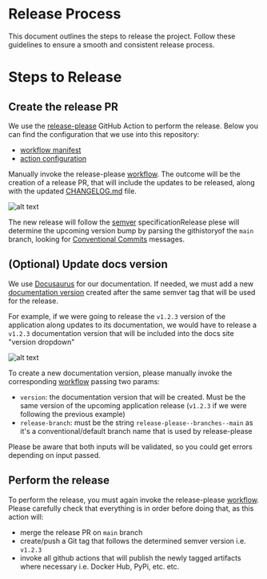 # Release Process

This document outlines the steps to release the project. Follow these guidelines to ensure a smooth and consistent release process.

# Steps to Release

## Create the release PR

We use the [release-please](https://github.com/googleapis/release-please-action) GitHub Action to perform the release. Below you can find the configuration that we use into this repository:

* [workflow manifest](.github/workflows/release-please.yaml)
* [action configuration](.github/release-config.json)

Manually invoke the release-please [workflow](https://github.com/radicalbit/radicalbit-ai-monitoring/actions/workflows/release-please.yaml). The outcome will be the creation of a release PR, that will include the updates to be released, along with the updated [CHANGELOG.md](./CHANGELOG.md) file.

![alt text](manually-invoke-release-please.png)  

The new release will follow the [semver](https://semver.org) specificationRelease plese will determine the upcoming version bump by parsing the githistoryof the `main` branch, looking for [Conventional Commits](https:/wwwconventionalcommits.org/) messages.

## (Optional) Update docs version
We use [Docusaurus](https://docusaurus.io) for our documentation. If needed, we must add a new [documentation version](https://docusaurus.io/docs/versioning) created after the same semver tag that will be used for the release.

For example, if we were going to release the `v1.2.3` version of the application along updates to its documentation, we would have to release a `v1.2.3` documentation version that will be included into the docs site "version dropdown"

![alt text](image.png)

To create a new documentation version, please manually invoke the corresponding [workflow](https://github.com/radicalbit/radicalbit-ai-monitoring/actions/workflows/prepare-docs-for-release.yaml) passing two params:

* `version`: the documentation version that will be created. Must be the same version of the upcoming application release (`v1.2.3` if we were following the previous example)
* `release-branch`: must be the string `release-please--branches--main` as it's a conventional/default branch name that is used by release-please

Please be aware that both inputs will be validated, so you could get errors depending on input passed.

## Perform the release
To perform the release, you must again invoke the release-please [workflow](https://github.com/radicalbit/radicalbit-ai-monitoring/actions/workflows/release-please.yaml). Please carefully check that everything is in order before doing that, as this action will:

* merge the release PR on `main` branch
* create/push a Git tag that follows the determined semver version i.e. `v1.2.3`
* invoke all github actions that will publish the newly tagged artifacts where necessary i.e. Docker Hub, PyPi, etc. etc.